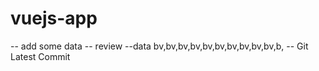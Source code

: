 # vuejs-app
-- add some data
-- review
--data
bv,bv,bv,bv,bv,bv,bv,bv,bv,bv,b,
-- Git Latest Commit
